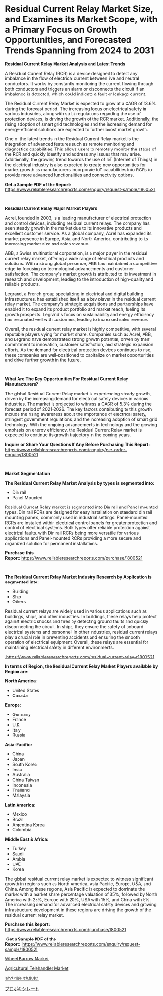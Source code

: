 <p><h1>Residual Current Relay Market Size, and Examines its Market Scope, with a Primary Focus on Growth Opportunities, and Forecasted Trends Spanning from 2024 to 2031</h1></p><p><strong>Residual Current Relay Market Analysis and Latest Trends</strong></p>
<p><p>A Residual Current Relay (RCR) is a device designed to detect any imbalance in the flow of electrical current between live and neutral conductors. It works by constantly monitoring the current flowing through both conductors and triggers an alarm or disconnects the circuit if an imbalance is detected, which could indicate a fault or leakage current.</p><p>The Residual Current Relay Market is expected to grow at a CAGR of 13.6% during the forecast period. The increasing focus on electrical safety in various industries, along with strict regulations regarding the use of protection devices, is driving the growth of the RCR market. Additionally, the rising adoption of smart grid technologies and the increasing demand for energy-efficient solutions are expected to further boost market growth.</p><p>One of the latest trends in the Residual Current Relay market is the integration of advanced features such as remote monitoring and diagnostics capabilities. This allows users to remotely monitor the status of the RCR and quickly identify and address any issues that may arise. Additionally, the growing trend towards the use of IoT (Internet of Things) in the electrical industry is also expected to create new opportunities for market growth as manufacturers incorporate IoT capabilities into RCRs to provide more advanced functionalities and connectivity options.</p></p>
<p><strong>Get a Sample PDF of the Report:&nbsp;</strong> <a href="https://www.reliableresearchreports.com/enquiry/request-sample/1800521">https://www.reliableresearchreports.com/enquiry/request-sample/1800521</a></p>
<p>&nbsp;</p>
<p><strong>Residual Current Relay Major Market Players</strong></p>
<p><p>Acrel, founded in 2003, is a leading manufacturer of electrical protection and control devices, including residual current relays. The company has seen steady growth in the market due to its innovative products and excellent customer service. As a global company, Acrel has expanded its market presence in Europe, Asia, and North America, contributing to its increasing market size and sales revenue.</p><p>ABB, a Swiss multinational corporation, is a major player in the residual current relay market, offering a wide range of electrical products and solutions. With a strong global presence, ABB has maintained a competitive edge by focusing on technological advancements and customer satisfaction. The company's market growth is attributed to its investment in research and development, leading to the introduction of high-quality and reliable products.</p><p>Legrand, a French group specializing in electrical and digital building infrastructures, has established itself as a key player in the residual current relay market. The company's strategic acquisitions and partnerships have enabled it to expand its product portfolio and market reach, fueling its growth prospects. Legrand's focus on sustainability and energy efficiency has resonated well with customers, leading to increased sales revenue.</p><p>Overall, the residual current relay market is highly competitive, with several reputable players vying for market share. Companies such as Acrel, ABB, and Legrand have demonstrated strong growth potential, driven by their commitment to innovation, customer satisfaction, and strategic expansion efforts. As the demand for electrical protection devices continues to rise, these companies are well-positioned to capitalize on market opportunities and drive further growth in the future.</p></p>
<p>&nbsp;</p>
<p><strong>What Are The Key Opportunities For Residual Current Relay Manufacturers?</strong></p>
<p><p>The global Residual Current Relay market is experiencing steady growth, driven by the increasing demand for electrical safety devices in various industries. The market is projected to witness a CAGR of 5.3% during the forecast period of 2021-2026. The key factors contributing to this growth include the rising awareness about the importance of electrical safety, stringent government regulations, and the increasing adoption of smart grid technology. With the ongoing advancements in technology and the growing emphasis on energy efficiency, the Residual Current Relay market is expected to continue its growth trajectory in the coming years.</p></p>
<p><strong>Inquire or Share Your Questions If Any Before Purchasing This Report:</strong> <a href="https://www.reliableresearchreports.com/enquiry/pre-order-enquiry/1800521">https://www.reliableresearchreports.com/enquiry/pre-order-enquiry/1800521</a></p>
<p>&nbsp;</p>
<p><strong>Market Segmentation</strong></p>
<p><strong>The Residual Current Relay Market Analysis by types is segmented into:</strong></p>
<p><ul><li>Din rail</li><li>Panel Mounted</li></ul></p>
<p><p>Residual Current Relay market is segmented into Din rail and Panel mounted types. Din rail RCRs are designed for easy installation on standard din rail mounting panels, commonly used in industrial settings. Panel-mounted RCRs are installed within electrical control panels for greater protection and control of electrical systems. Both types offer reliable protection against electrical faults, with Din rail RCRs being more versatile for various applications and Panel-mounted RCRs providing a more secure and organized solution for permanent installations.</p></p>
<p><strong>Purchase this Report:&nbsp;</strong><a href="https://www.reliableresearchreports.com/purchase/1800521">https://www.reliableresearchreports.com/purchase/1800521</a></p>
<p>&nbsp;</p>
<p><strong>The Residual Current Relay Market Industry Research by Application is segmented into:</strong></p>
<p><ul><li>Building</li><li>Ship</li><li>Others</li></ul></p>
<p><p>Residual current relays are widely used in various applications such as buildings, ships, and other industries. In buildings, these relays help protect against electric shocks and fires by detecting ground faults and quickly disconnecting the circuit. In ships, they ensure the safety of onboard electrical systems and personnel. In other industries, residual current relays play a crucial role in preventing accidents and ensuring the smooth operation of electrical equipment. Overall, these relays are essential for maintaining electrical safety in different environments.</p></p>
<p><a href="https://www.reliableresearchreports.com/residual-current-relay-r1800521">&nbsp;https://www.reliableresearchreports.com/residual-current-relay-r1800521</a></p>
<p><strong>In terms of Region, the Residual Current Relay Market Players available by Region are:</strong></p>
<p>
    <p> <strong> North America: </strong>
        <ul>
            <li>United States</li>
            <li>Canada</li>
        </ul>
        </p> 
    <p> <strong> Europe: </strong>
        <ul>
            <li>Germany</li>
            <li>France</li>
            <li>U.K.</li>
            <li>Italy</li>
            <li>Russia</li>
        </ul>
        </p> 
    <p> <strong> Asia-Pacific: </strong>
        <ul>
            <li>China</li>
            <li>Japan</li>
            <li>South Korea</li>
            <li>India</li>
            <li>Australia</li>
            <li>China Taiwan</li>
            <li>Indonesia</li>
            <li>Thailand</li>
            <li>Malaysia</li>
        </ul>
        </p> 
    <p> <strong> Latin America: </strong>
        <ul>
            <li>Mexico</li>
            <li>Brazil</li>
            <li>Argentina Korea</li>
            <li>Colombia</li>
        </ul>
        </p> 
    <p> <strong> Middle East & Africa: </strong>
        <ul>
            <li>Turkey</li>
            <li>Saudi</li>
            <li>Arabia</li>
            <li>UAE</li>
            <li>Korea</li>
        </ul>
    </p>
    </p>
<p><p>The global residual current relay market is expected to witness significant growth in regions such as North America, Asia Pacific, Europe, USA, and China. Among these regions, Asia Pacific is expected to dominate the market with a market share percentage valuation of 35%, followed by North America with 25%, Europe with 20%, USA with 15%, and China with 5%. The increasing demand for advanced electrical safety devices and growing infrastructure development in these regions are driving the growth of the residual current relay market.</p></p>
<p><strong>Purchase this Report: </strong><a href="https://www.reliableresearchreports.com/purchase/1800521">https://www.reliableresearchreports.com/purchase/1800521</a></p>
<p>&nbsp;<strong>Get a Sample PDF of the Report:&nbsp;&nbsp;</strong><a href="https://www.reliableresearchreports.com/enquiry/request-sample/1800521">https://www.reliableresearchreports.com/enquiry/request-sample/1800521</a></p>
<p><strong></strong></p>
<p><p><a href="https://github.com/gcimaudf65/Market-Research-Report-List-1/blob/main/wheel-barrow-market.md">Wheel Barrow Market</a></p><p><a href="https://github.com/pennyaldbrittonh658/Market-Research-Report-List-1/blob/main/agricultural-telehandler-market.md">Agricultural Telehandler Market</a></p><p><a href="https://github.com/brendon65677/Market-Research-Report-List-1/blob/main/9716070168287.md">절연 배송 컨테이너</a></p><p><a href="https://github.com/Fatimaklein1/Market-Research-Report-List-1/blob/main/5216934157050.md">プロポキシレート</a></p></p>